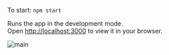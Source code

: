 
To start:  `npm start`

Runs the app in the development mode.\
Open [http://localhost:3000](http://localhost:3000) to view it in your browser.

![main](https://user-images.githubusercontent.com/50430960/165813367-cdaba188-f19e-4e6f-85f3-59ea66f0cc3f.jpg)
